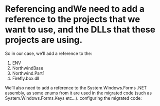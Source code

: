 ﻿# Referencing andWe need to add a reference to the projects that we want to use, and the DLLs that these projects are using.

So in our case, we’ll add a reference to the:

1. ENV
2. NorthwindBase
3. Northwind.Part1
4. Firefly.box.dll

We’ll also need to add a reference to the System.Windows.Forms .NET assembly, as some enums from it are used in the migrated code (such as System.Windows.Forms.Keys etc…). configuring the migrated code: